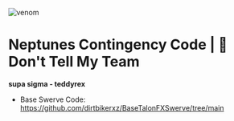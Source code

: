![venom](https://capsule-render.vercel.app/api?type=venom&text=TeddyRex's&fontAlign=35&fontSize=40&desc=Neptune%20Contingency!&descAlign=60&descAlignY=50&theme=radical)
# Neptunes Contingency Code | 🤫 Don't Tell My Team
**supa sigma - teddyrex**
* Base Swerve Code: https://github.com/dirtbikerxz/BaseTalonFXSwerve/tree/main
